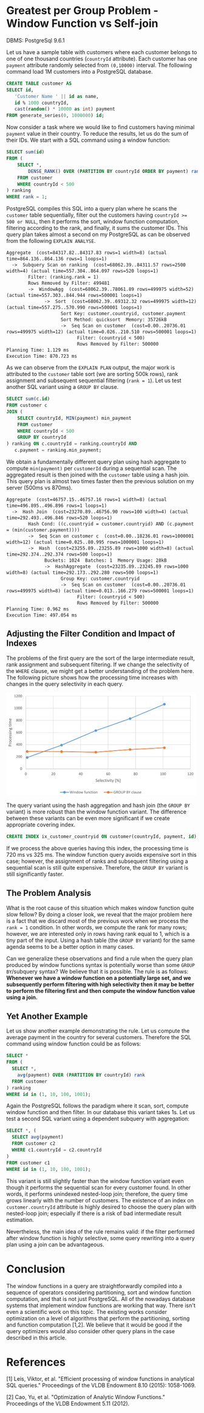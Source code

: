# Greatest per Group Problem - Window Function vs Self-join

DBMS: PostgreSql 9.6.1

Let us have a sample table with customers where each customer belongs to one of one thousand countries (`countryId` attribute). Each customer has one `payment` attribute randomly selected from `(0,10000)` interval. The following command load 1M customers into a PostgreSQL database.

```sql
CREATE TABLE customer AS
SELECT id, 
   'Customer Name ' || id as name, 
   id % 1000 countryId, 
   cast(random() * 10000 as int) payment
FROM generate_series(0, 1000000) id;
```

Now consider a task where we would like to find customers having minimal `payment` value in their country. To reduce the results, let us do the sum of their IDs. We start with a SQL command using a window function:

```sql
SELECT sum(id)
FROM (
    SELECT *,
        DENSE_RANK() OVER (PARTITION BY countryId ORDER BY payment) rank
    FROM customer
    WHERE countryId < 500
) ranking
WHERE rank = 1;
```

PostgreSQL compiles this SQL into a query plan where he scans the `customer` table sequentially, filter out the customers having `countryId >= 500 or NULL`, then it performs the sort, window function computation, filtering according to the rank, and finally, it sums the customer IDs. This query plan takes almost a second on my PostgreSQL as can be observed from the following `EXPLAIN ANALYSE`.

```
Aggregate  (cost=84317.82..84317.83 rows=1 width=8) (actual time=864.136..864.136 rows=1 loops=1)
  ->  Subquery Scan on ranking  (cost=68062.39..84311.57 rows=2500 width=4) (actual time=557.304..864.097 rows=520 loops=1)
        Filter: (ranking.rank = 1)
        Rows Removed by Filter: 499481
        ->  WindowAgg  (cost=68062.39..78061.89 rows=499975 width=52) (actual time=557.303..844.944 rows=500001 loops=1)
              ->  Sort  (cost=68062.39..69312.32 rows=499975 width=12) (actual time=557.275..570.990 rows=500001 loops=1)
                    Sort Key: customer.countryid, customer.payment
                    Sort Method: quicksort  Memory: 35726kB
                    ->  Seq Scan on customer  (cost=0.00..20736.01 rows=499975 width=12) (actual time=0.026..210.510 rows=500001 loops=1)
                          Filter: (countryid < 500)
                          Rows Removed by Filter: 500000
Planning Time: 1.129 ms
Execution Time: 870.723 ms
```

As we can observe from the `EXPLAIN PLAN` output, the major work is attributed to the `customer` table sort (we are sorting 500k rows), rank assignment and subsequent sequential filtering (`rank = 1`). Let us test another SQL variant using a `GROUP BY` clause.

```sql
SELECT sum(c.id)
FROM customer c
JOIN (
    SELECT countryId, MIN(payment) min_payment
    FROM customer
    WHERE countryId < 500
    GROUP BY countryId
) ranking ON c.countryId = ranking.countryId AND
   c.payment = ranking.min_payment;
```

We obtain a fundamentally different query plan using hash aggregate to compute `min(payment)` per `customerId` during a sequential scan. The aggregated result is then joined with the `customer` table using a hash join. This query plan is almost two times faster then the previous solution on my server (500ms vs 870ms).

```
Aggregate  (cost=46757.15..46757.16 rows=1 width=8) (actual time=496.895..496.896 rows=1 loops=1)
  ->  Hash Join  (cost=23270.89..46756.90 rows=100 width=4) (actual time=292.493..496.846 rows=520 loops=1)
        Hash Cond: ((c.countryid = customer.countryid) AND (c.payment = (min(customer.payment))))
        ->  Seq Scan on customer c  (cost=0.00..18236.01 rows=1000001 width=12) (actual time=0.025..80.995 rows=1000001 loops=1)
        ->  Hash  (cost=23255.89..23255.89 rows=1000 width=8) (actual time=292.374..292.374 rows=500 loops=1)
              Buckets: 1024  Batches: 1  Memory Usage: 28kB
              ->  HashAggregate  (cost=23235.89..23245.89 rows=1000 width=8) (actual time=292.173..292.280 rows=500 loops=1)
                    Group Key: customer.countryid
                    ->  Seq Scan on customer  (cost=0.00..20736.01 rows=499975 width=8) (actual time=0.013..166.279 rows=500001 loops=1)
                          Filter: (countryid < 500)
                          Rows Removed by Filter: 500000
Planning Time: 0.962 ms
Execution Time: 497.054 ms
```

## Adjusting the Filter Condition and Impact of Indexes

The problems of the first query are the sort of the large intermediate result, rank assignment and subsequent filtering. If we change the selectivity of the `WHERE` clause, we might get a better understanding of the problem here. The following picture shows how the processing time increases with changes in the query selectivity in each query. 


<img src="img/selectivity.png" width="500"/>

The query variant using the hash aggregation and hash join (the `GROUP BY` variant) is more robust than the window function variant. The difference between these variants can be even more significant if we create appropriate covering index.

```sql
CREATE INDEX ix_customer_countryid ON customer(countryId, payment, id);
```
If we process the above queries having this index, the processing time is 720 ms vs 325 ms. The window function query avoids expensive sort in this case; however, the assignment of ranks and subsequent filtering using a sequential scan is still quite expensive. Therefore, the `GROUP BY` variant is still significantly faster.

## The Problem Analysis


What is the root cause of this situation which makes window function quite slow fellow? By doing a closer look, we reveal that the major problem here is a fact that we discard most of the previous work when we process the `rank = 1` condition. In other words, we compute the rank for many rows; however, we are interested only in rows having rank equal to 1, which is a tiny part of the input. Using a hash table (the `GROUP BY` variant) for the same agenda seems to be a better option in many cases.


Can we generalize these observations and find a rule when the query plan produced by window functions syntax is potentially worse than some `GROUP BY`/subquery syntax? We believe that it is possible. The rule is as follows: **Whenever we have a window function on a potentially large set, and we subsequently perform filtering with high selectivity then it may be better to perform the filtering first and then compute the window function value using a join.**

## Yet Another Example

Let us show another example demonstrating the rule. Let us compute the average payment in the country for several customers. Therefore the SQL command using window function could be as follows:

```sql
SELECT *
FROM (
  SELECT *,
    avg(payment) OVER (PARTITION BY countryId) rank
  FROM customer
) ranking
WHERE id in (1, 10, 100, 1001);
```
Again the PostgreSQL follows the paradigm where it scan, sort, compute window function and then filter. In our database this variant takes 1s. Let us test a second SQL variant using a dependent subquery with aggregation:
```sql
SELECT *, (
  SELECT avg(payment)
  FROM customer c2
  WHERE c1.countryId = c2.countryId
)
FROM customer c1
WHERE id in (1, 10, 100, 1001);
```
This variant is still slightly faster than the window function variant even though it performs the sequential scan for every customer found. In other words, it performs unindexed nested-loop join; therefore, the query time grows linearly with the number of customers. The existence of an index on `customer.countryId` attribute is highly desired to choose the query plan with nested-loop join; especially if there is a risk of bad intermediate result estimation.

Nevertheless, the main idea of the rule remains valid: if the filter performed after window function is highly selective, some query rewriting into a query plan using a join can be advantageous.

# Conclusion

The window functions in a query are straightforwardly compiled into a sequence of operators considering partitioning, sort and window function computation, and that is not just PostgreSQL. All of the nowadays database systems that implement window functions are working that way. There isn't even a scientific work on this topic. The existing works consider optimization on a level of algorithms that perform the partitioning, sorting and function computation [1,2]. We believe that it would be good if the query optimizers would also consider other query plans in the case described in this article.

# References
[1] Leis, Viktor, et al. "Efficient processing of window functions in analytical SQL queries." Proceedings of the VLDB Endowment 8.10 (2015): 1058-1069.

[2] Cao, Yu, et al. "Optimization of Analytic Window Functions." Proceedings of the VLDB Endowment 5.11 (2012).
